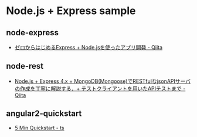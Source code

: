 # Node.js + Express sample

## node-express

- [ゼロからはじめるExpress + Node.jsを使ったアプリ開発 - Qiita](http://qiita.com/nkjm/items/723990c518acfee6e473)

## node-rest

- [Node.js + Express 4.x + MongoDB(Mongoose)でRESTfulなjsonAPIサーバの作成を丁寧に解説する．+ テストクライアントを用いたAPIテストまで - Qiita](http://qiita.com/shopetan/items/58a62a366aac4f5faa20)

## angular2-quickstart

- [5 Min Quickstart - ts](https://angular.io/docs/ts/latest/quickstart.html)
